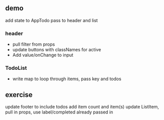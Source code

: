 ## demo

add state to AppTodo
pass to header and list

### header

- pull filter from props
- update buttons with classNames for active
- Add value/onChange to input

### TodoList

- write map to loop through items, pass key and todos

## exercise

update footer to include todos
add item count and item(s)
update ListItem, pull in props, use label/completed already passed in
